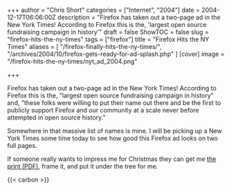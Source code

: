+++
author = "Chris Short"
categories = ["Internet", "2004"]
date = 2004-12-17T06:06:00Z
description = "Firefox has taken out a two-page ad in the New York Times! According to Firefox this is the, 'largest open source fundraising campaign in history'"
draft = false
ShowTOC = false
slug = "firefox-hits-the-ny-times"
tags = ["firefox"]
title = "Firefox Hits the NY Times"
aliases = [
    "/firefox-finally-hits-the-ny-times/",
    "/archives/2004/10/firefox-gets-ready-for-ad-splash.php"
]
[cover]
image = "/firefox-hits-the-ny-times/nyt_ad_2004.png"

+++

Firefox has taken out a two-page ad in the New York Times! According to Firefox this is the, "largest open source fundraising campaign in history" and, "these folks were willing to put their name out there and be the first to publicly support Firefox and our community at a scale never before attempted in open source history."

Somewhere in that massive list of names is mine. I will be picking up a New York Times some time today to see how good this Firefox ad looks on two full pages.

If someone really wants to impress me for Christmas they can get me [the print (PDF)](https://c.chrisshort.net/file/chrisshort/pdf/nytimes-firefox-final.pdf), frame it, and put it under the tree for me.

{{< carbon >}}
